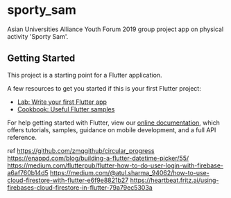 # sporty_sam

Asian Universities Alliance Youth Forum 2019 group project app on physical activity &#x27;Sporty Sam&#x27;.

## Getting Started

This project is a starting point for a Flutter application.

A few resources to get you started if this is your first Flutter project:

- [Lab: Write your first Flutter app](https://flutter.dev/docs/get-started/codelab)
- [Cookbook: Useful Flutter samples](https://flutter.dev/docs/cookbook)

For help getting started with Flutter, view our
[online documentation](https://flutter.dev/docs), which offers tutorials,
samples, guidance on mobile development, and a full API reference.

ref
https://github.com/zmqgithub/circular_progress
https://enappd.com/blog/building-a-flutter-datetime-picker/55/
https://medium.com/flutterpub/flutter-how-to-do-user-login-with-firebase-a6af760b14d5
https://medium.com/@atul.sharma_94062/how-to-use-cloud-firestore-with-flutter-e6f9e8821b27
https://heartbeat.fritz.ai/using-firebases-cloud-firestore-in-flutter-79a79ec5303a
